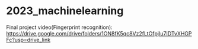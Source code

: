 ﻿# 2023_machinelearning
Final project video(Fingerprint recognition): https://drive.google.com/drive/folders/1ON8fK5qc8Vz2fLtOfpjIu7IDTvXHGPFc?usp=drive_link
